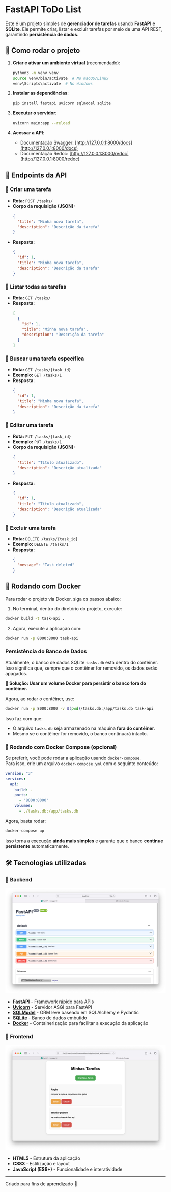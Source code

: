 # FastAPI ToDo List

Este é um projeto simples de **gerenciador de tarefas** usando **FastAPI** e **SQLite**. Ele permite criar, listar e excluir tarefas por meio de uma API REST, garantindo **persistência de dados**.

## 🚀 Como rodar o projeto

1. **Criar e ativar um ambiente virtual** (recomendado):

   ```sh
   python3 -m venv venv
   source venv/bin/activate  # No macOS/Linux
   venv\Scripts\activate  # No Windows
   ```

2. **Instalar as dependências**:

   ```sh
   pip install fastapi uvicorn sqlmodel sqlite
   ```

3. **Executar o servidor**:

   ```sh
   uvicorn main:app --reload
   ```

4. **Acessar a API**:
   - Documentação Swagger: [http://127.0.0.1:8000/docs](http://127.0.0.1:8000/docs)
   - Documentação Redoc: [http://127.0.0.1:8000/redoc](http://127.0.0.1:8000/redoc)

## 📌 Endpoints da API

### 🔹 Criar uma tarefa

- **Rota:** `POST /tasks/`
- **Corpo da requisição (JSON):**
  ```json
  {
    "title": "Minha nova tarefa",
    "description": "Descrição da tarefa"
  }
  ```
- **Resposta:**
  ```json
  {
    "id": 1,
    "title": "Minha nova tarefa",
    "description": "Descrição da tarefa"
  }
  ```

### 🔹 Listar todas as tarefas

- **Rota:** `GET /tasks/`
- **Resposta:**
  ```json
  [
    {
      "id": 1,
      "title": "Minha nova tarefa",
      "description": "Descrição da tarefa"
    }
  ]
  ```

### 🔹 Buscar uma tarefa específica

- **Rota:** `GET /tasks/{task_id}`
- **Exemplo:** `GET /tasks/1`
- **Resposta:**
  ```json
  {
    "id": 1,
    "title": "Minha nova tarefa",
    "description": "Descrição da tarefa"
  }
  ```

### 🔹 Editar uma tarefa

- **Rota:** `PUT /tasks/{task_id}`
- **Exemplo:** `PUT /tasks/1`
- **Corpo da requisição (JSON):**
  ```json
  {
    "title": "Título atualizado",
    "description": "Descrição atualizada"
  }
  ```
- **Resposta:**
  ```json
  {
    "id": 1,
    "title": "Título atualizado",
    "description": "Descrição atualizada"
  }
  ```

### 🔹 Excluir uma tarefa

- **Rota:** `DELETE /tasks/{task_id}`
- **Exemplo:** `DELETE /tasks/1`
- **Resposta:**
  ```json
  {
    "message": "Task deleted"
  }
  ```

## 🐋 Rodando com Docker

Para rodar o projeto via Docker, siga os passos abaixo:

1. No terminal, dentro do diretório do projeto, execute:

```sh
docker build -t task-api .
```

2. Agora, execute a aplicação com:

```sh
docker run -p 8000:8000 task-api
```

### Persistência do Banco de Dados

Atualmente, o banco de dados SQLite `tasks.db` está dentro do contêiner. Isso significa que, sempre que o contêiner for removido, os dados serão apagados.

**📌 Solução: Usar um volume Docker para persistir o banco fora do contêiner.**

Agora, ao rodar o contêiner, use:

```sh
docker run -p 8000:8000 -v $(pwd)/tasks.db:/app/tasks.db task-api
```

Isso faz com que:

- O arquivo `tasks.db` seja armazenado na máquina **fora do contêiner**.
- Mesmo se o contêiner for removido, o banco continuará intacto.

### 📌 Rodando com Docker Compose (opcional)

Se preferir, você pode rodar a aplicação usando `docker-compose`.  
Para isso, crie um arquivo `docker-compose.yml` com o seguinte conteúdo:

```yaml
version: "3"
services:
  api:
    build: .
    ports:
      - "8000:8000"
    volumes:
      - ./tasks.db:/app/tasks.db
```

Agora, basta rodar:

```sh
docker-compose up
```

Isso torna a execução **ainda mais simples** e garante que o banco **continue persistente** automaticamente.

## 🛠 Tecnologias utilizadas

### 🔹 Backend

<p align="center">
  <img src="./preview/back.png" alt="Preview do Back-end" />
</p>

- **[FastAPI](https://fastapi.tiangolo.com/)** - Framework rápido para APIs
- **[Uvicorn](https://www.uvicorn.org/)** - Servidor ASGI para FastAPI
- **[SQLModel](https://sqlmodel.tiangolo.com/)** - ORM leve baseado em SQLAlchemy e Pydantic
- **[SQLite](https://www.sqlite.org/)** - Banco de dados embutido
- **[Docker](https://www.docker.com/)** - Containerização para facilitar a execução da aplicação

### 🎨 Frontend

<p align="center">
  <img src="./preview/front.png" alt="Preview do Front-end" />
</p>

- **HTML5** - Estrutura da aplicação
- **CSS3** - Estilização e layout
- **JavaScript (ES6+)** - Funcionalidade e interatividade

---

Criado para fins de aprendizado 🚀
